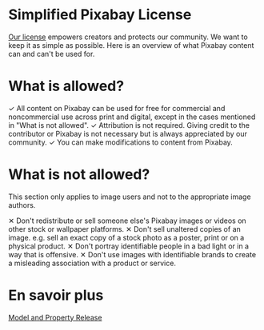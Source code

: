 ﻿
# Simplified Pixabay License

[Our license](https://pixabay.com/fr/service/terms/#license) empowers creators and protects our community. We want to keep it as simple as possible. Here is an overview of what Pixabay content can and can't be used for.

# What is allowed?

✓ All content on Pixabay can be used for free for commercial and noncommercial use across print and digital, except in the cases mentioned in "What is not allowed".
✓ Attribution is not required. Giving credit to the contributor or Pixabay is not necessary but is always appreciated by our community.
✓ You can make modifications to content from Pixabay.

# What is not allowed?

This section only applies to image users and not to the appropriate image authors.

✕ Don't redistribute or sell someone else's Pixabay images or videos on other stock or wallpaper platforms.
✕ Don't sell unaltered copies of an image. e.g. sell an exact copy of a stock photo as a poster, print or on a physical product.
✕ Don't portray identifiable people in a bad light or in a way that is offensive.
✕ Don't use images with identifiable brands to create a misleading association with a product or service.

# En savoir plus

[Model and Property Release](https://pixabay.com/blog/posts/id-4/)
